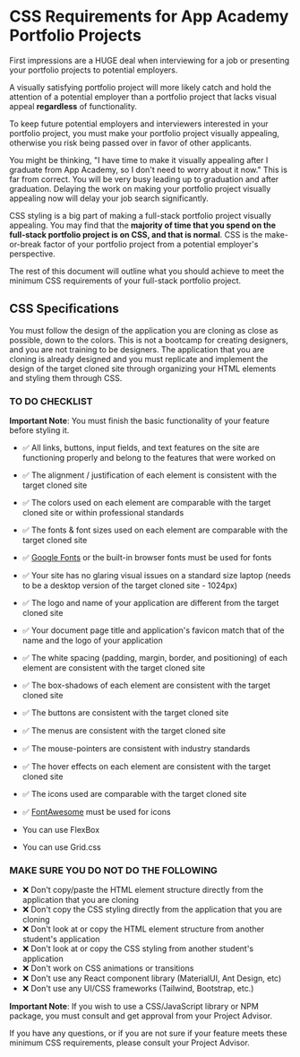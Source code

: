 # CSS Requirements for App Academy Portfolio Projects

First impressions are a HUGE deal when interviewing for a job or
presenting your portfolio projects to potential employers.

A visually satisfying portfolio project will more likely catch and
hold the attention of a potential employer than a portfolio project
that lacks visual appeal **regardless** of functionality.

To keep future potential employers and interviewers interested in your
portfolio project, you must make your portfolio project visually
appealing, otherwise you risk being passed over in favor of other applicants.

You might be thinking, "I have time to make it visually appealing after
I graduate from App Academy, so I don't need to worry about it now." This
is far from correct. You will be very busy leading up to graduation and
after graduation. Delaying the work on making your portfolio project
visually appealing now will delay your job search significantly.

CSS styling is a big part of making a full-stack portfolio project visually
appealing. You may find that the **majority of time that you spend on the
full-stack portfolio project is on CSS, and that is normal**. CSS is the
make-or-break factor of your portfolio project from a potential employer's
perspective.

The rest of this document will outline what you should achieve to meet the
minimum CSS requirements of your full-stack portfolio project.

## CSS Specifications

You must follow the design of the application you are cloning as close as
possible, down to the colors. This is not a bootcamp for creating designers,
and you are not training to be designers. The application that you are
cloning is already designed and you must replicate and implement the design
of the target cloned site through organizing your HTML elements and
styling them through CSS.

### TO DO CHECKLIST

**Important Note**: You must finish the basic functionality of your feature
before styling it.

- ✅ All links, buttons, input fields, and text features on the site are
  functioning properly and belong to the features that were worked on
- ✅ The alignment / justification of each element is consistent with the target
  cloned site
- ✅ The colors used on each element are comparable with the target cloned site or
  within professional standards
- ✅ The fonts & font sizes used on each element are comparable with the target
  cloned site
- ✅ [Google Fonts] or the built-in browser fonts must be used for fonts
- ✅ Your site has no glaring visual issues on a standard size laptop (needs
  to be a desktop version of the target cloned site - 1024px)
- ✅ The logo and name of your application are different from the target cloned
  site
- ✅ Your document page title and application's favicon match that of the name
  and the logo of your application
- ✅ The white spacing (padding, margin, border, and positioning) of each element
  are consistent with the target cloned site
- ✅ The box-shadows of each element are consistent with the target cloned site
- ✅ The buttons are consistent with the target cloned site
- ✅ The menus are consistent with the target cloned site
- ✅ The mouse-pointers are consistent with industry standards
- ✅ The hover effects on each element are consistent with the target cloned site
- ✅ The icons used are comparable with the target cloned site
- ✅ [FontAwesome] must be used for icons

- You can use FlexBox
- You can use Grid.css

### MAKE SURE YOU DO NOT DO THE FOLLOWING

- ❌ Don't copy/paste the HTML element structure directly from the application that you
  are cloning
- ❌ Don't copy the CSS styling directly from the application that you are cloning
- ❌ Don't look at or copy the HTML element structure from another student's
  application
- ❌ Don't look at or copy the CSS styling from another student's application
- ❌ Don't work on CSS animations or transitions
- ❌ Don't use any React component library (MaterialUI, Ant Design, etc)
- ❌ Don't use any UI/CSS frameworks (Tailwind, Bootstrap, etc.)

**Important Note**: If you wish to use a CSS/JavaScript library or NPM package,
you must consult and get approval from your Project Advisor.

If you have any questions, or if you are not sure if your feature meets these
minimum CSS requirements, please consult your Project Advisor.

[google fonts]: https://fonts.google.com/
[fontawesome]: https://fontawesome.com/
